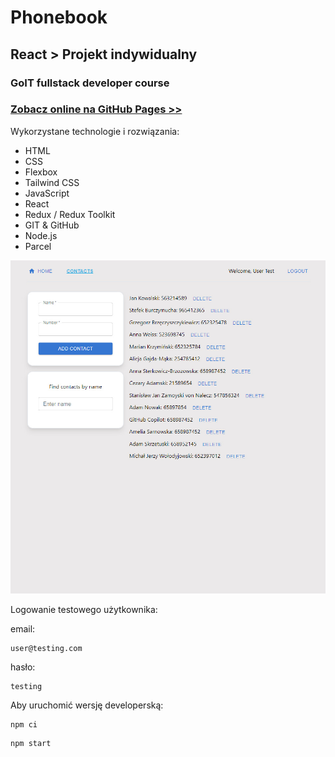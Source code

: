 # Phonebook

## React > Projekt indywidualny

### GoIT fullstack developer course

### [Zobacz online na GitHub Pages >>](https://brzozanet.github.io/goit-react-hw-08-phonebook/)

Wykorzystane technologie i rozwiązania:

- HTML
- CSS
- Flexbox
- Tailwind CSS
- JavaScript
- React
- Redux / Redux Toolkit
- GIT & GitHub
- Node.js
- Parcel

![Screenshot App](https://raw.githubusercontent.com/brzozanet/goit-react-hw-08-phonebook/main/src/images/gh-cover-goit-react-phonebook.jpg)

Logowanie testowego użytkownika:

email:
```shell
user@testing.com
```
hasło:
```shell
testing
```

Aby uruchomić wersję developerską:

```shell
npm ci
```

```shell
npm start
```

